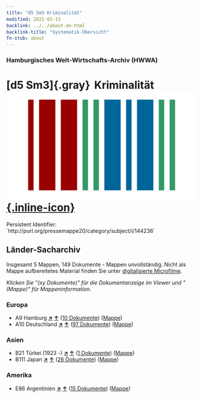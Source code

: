 ```yaml
---
title: "d5 Sm3 Kriminalität"
modified: 2021-03-13
backlink: ../../about.de.html
backlink-title: "Systematik-Übersicht"
fn-stub: about
---
```


### Hamburgisches Welt-Wirtschafts-Archiv (HWWA)

# [d5 Sm3]{.gray}&#8201; Kriminalität &#160; [![Wikidata](/images/Wikidata-logo.svg "Wikidata"){.inline-icon}](http://www.wikidata.org/entity/Q104699262)

<div class="hint">Persistent Identifier: `http://purl.org/pressemappe20/category/subject/i/144236`</div>







## Länder-Sacharchiv




Insgesamt 5 Mappen, 149 Dokumente - Mappen unvollständig.
Nicht als Mappe aufbereitetes Material finden Sie unter [digitalisierte Microfilme](/film/h1_sh.de.html).

_Klicken Sie "(xy Dokumente)" für die Dokumentanzeige im Viewer und "(Mappe)" für Mappeninformation._




### Europa

- A9 Hamburg [**&nearr;**](../../../geo/i/140905/about.de.html "Hamburg (alle Mappen)") [**&uarr;**](../../../geo/about.de.html#A9 "Ländersystematik") (<a href="https://pm20.zbw.eu/iiifview/folder/sh/140905,144236" title="über: Hamburg : Kriminalität" target="_blank">10 Dokumente</a>) ([Mappe](../../../../folder/sh/1409xx/140905/1442xx/144236/about.de.html))
- A10 Deutschland [**&nearr;**](../../../geo/i/126128/about.de.html "Deutschland (alle Mappen)") [**&uarr;**](../../../geo/about.de.html#A10 "Ländersystematik") (<a href="https://pm20.zbw.eu/iiifview/folder/sh/126128,144236" title="über: Deutschland : Kriminalität" target="_blank">97 Dokumente</a>) ([Mappe](../../../../folder/sh/1261xx/126128/1442xx/144236/about.de.html))

### Asien

- B21 Türkei (1923 -) [**&nearr;**](../../../geo/i/141111/about.de.html "Türkei (1923 -) (alle Mappen)") [**&uarr;**](../../../geo/about.de.html#B21 "Ländersystematik") (<a href="https://pm20.zbw.eu/iiifview/folder/sh/141111,144236" title="über: Türkei (1923 -) : Kriminalität" target="_blank">1 Dokumente</a>) ([Mappe](../../../../folder/sh/1411xx/141111/1442xx/144236/about.de.html))
- B111 Japan [**&nearr;**](../../../geo/i/141272/about.de.html "Japan (alle Mappen)") [**&uarr;**](../../../geo/about.de.html#B111 "Ländersystematik") (<a href="https://pm20.zbw.eu/iiifview/folder/sh/141272,144236" title="über: Japan : Kriminalität" target="_blank">26 Dokumente</a>) ([Mappe](../../../../folder/sh/1412xx/141272/1442xx/144236/about.de.html))

### Amerika

- E86 Argentinien [**&nearr;**](../../../geo/i/141692/about.de.html "Argentinien (alle Mappen)") [**&uarr;**](../../../geo/about.de.html#E86 "Ländersystematik") (<a href="https://pm20.zbw.eu/iiifview/folder/sh/141692,144236" title="über: Argentinien : Kriminalität" target="_blank">15 Dokumente</a>) ([Mappe](../../../../folder/sh/1416xx/141692/1442xx/144236/about.de.html))








